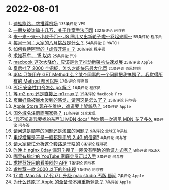 # 2022-08-01

1. [速蛙跑路，求推荐机场](https://www.v2ex.com/t/869861) `135条评论` `VPS`
1. [一朋友被诈骗十几万，关于作案手法问题](https://www.v2ex.com/t/869882) `132条评论` `问与答`
1. [来～来～来～小伙子们～ JS 圈儿又出新轮子啦～卷起来啊～](https://www.v2ex.com/t/869858) `55条评论` `程序员`
1. [每月一问：大家的八月挑战是什么？](https://www.v2ex.com/t/869890) `54条评论` ` WATCH`
1. [如何看待阿里的「虚假开源」？](https://www.v2ex.com/t/869893) `36条评论` `程序员`
1. [求推荐车， 15 以内](https://www.v2ex.com/t/869901) `25条评论` `汽车`
1. [macbook 这次大降价，应该是为了推动新架构快速发展](https://www.v2ex.com/t/869870) `25条评论` `Apple`
1. [皇后批了 2000 个铜板，怎么才能快乐最大化😇](https://www.v2ex.com/t/869936) `21条评论` `奇思妙想`
1. [404 只能用在 GET Method 么？某个同事的一个问题把我搞愣了，我觉得所有的 Method 都可以吧](https://www.v2ex.com/t/869883) `17条评论` `程序员`
1. [PDF 安全性口令怎么 po 解？](https://www.v2ex.com/t/869898) `16条评论` `程序员`
1. [等 m2 pro 还是直接上 m1 max？](https://www.v2ex.com/t/869895) `15条评论` `MacBook Pro`
1. [页面好像被墨水泼到的感觉，请问这是怎么了？](https://www.v2ex.com/t/869877) `15条评论` `问与答`
1. [Apple Store 现在在维护，难道要上架新品？](https://www.v2ex.com/t/869919) `14条评论` `Apple`
1. [国外域名注册商哪家强？](https://www.v2ex.com/t/869913) `11条评论` `分享发现`
1. [“我不知道我要找的东西叫 MDN docs” 到你第一次遇见 MDN 花了多久](https://www.v2ex.com/t/869923) `9条评论` `问与答`
1. [请问这是顺丰的问题还是淘宝的问题？](https://www.v2ex.com/t/869907) `9条评论` `全球工单系统`
1. [电视投屏是不是一般都是走的 2.4G 的信道?](https://www.v2ex.com/t/869926) `8条评论` `问与答`
1. [请大家帮忙分析这个套路是干啥的](https://www.v2ex.com/t/869900) `8条评论` `程序员`
1. [昨晚上 nginx 0day 漏洞？搜了一圈没有明确的验证方式呢？](https://www.v2ex.com/t/869880) `8条评论` `NGINX`
1. [哪里有稳定的 YouTube 家庭会员可以入手](https://www.v2ex.com/t/869856) `8条评论` `问与答`
1. [求推荐好用的看美剧的 APP](https://www.v2ex.com/t/869902) `7条评论` `问与答`
1. [求推荐一款 3000 以下的的电视](https://www.v2ex.com/t/869897) `7条评论` `问与答`
1. [17 款 iMac 5k（7 代 i7）升级 mac studio 丐版 疑问](https://www.v2ex.com/t/869894) `7条评论` `Apple`
1. [为什么还原了 Apple 的全备份不用重新登录？](https://www.v2ex.com/t/869854) `7条评论` `Apple`
